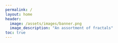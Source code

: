 ```yaml
---
permalink: /
layout: home
header:
  image: /assets/images/banner.png
  image_description: "An assortment of fractals"
toc: true
---
```


